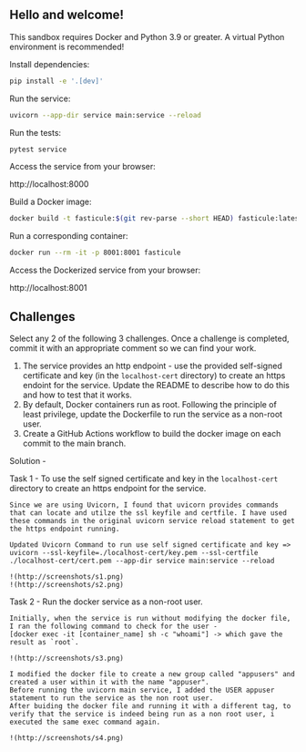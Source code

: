 ## Hello and welcome!

This sandbox requires Docker and Python 3.9 or greater. A virtual Python environment is recommended!

Install dependencies:
```bash
pip install -e '.[dev]'
```
Run the service:
```bash
uvicorn --app-dir service main:service --reload
```
Run the tests:
```bash
pytest service
```
Access the service from your browser:

http://localhost:8000

Build a Docker image:
```bash
docker build -t fasticule:$(git rev-parse --short HEAD) fasticule:latest .
```
Run a corresponding container:
```bash
docker run --rm -it -p 8001:8001 fasticule
```
Access the Dockerized service from your browser:

http://localhost:8001

## Challenges

Select any 2 of the following 3 challenges. Once a challenge is completed, commit it with an appropriate comment so we can find your work. 

1. The service provides an http endpoint - use the provided self-signed certificate and key (in the `localhost-cert` directory) to create an https endoint for the service. Update the README to describe how to do this and how to test that it works.
1. By default, Docker containers run as root. Following the principle of least privilege, update the Dockerfile to run the service as a non-root user. 
1. Create a GitHub Actions workflow to build the docker image on each commit to the main branch. 

Solution - 

Task 1 - To use the self signed certificate and key in the `localhost-cert` directory to create an https endpoint for the service.

    Since we are using Uvicorn, I found that uvicorn provides commands that can locate and utilze the ssl keyfile and certfile. I have used these commands in the original uvicorn service reload statement to get the https endpoint running.

    Updated Uvicorn Command to run use self signed certificate and key => uvicorn --ssl-keyfile=./localhost-cert/key.pem --ssl-certfile ./localhost-cert/cert.pem --app-dir service main:service --reload
    
    !(http://screenshots/s1.png)
    !(http://screenshots/s2.png)

Task 2  - Run the docker service as a non-root user.

    Initially, when the service is run without modifying the docker file, I ran the following command to check for the user -
    [docker exec -it [container_name] sh -c "whoami"] -> which gave the result as `root`.

    !(http://screenshots/s3.png)

    I modified the docker file to create a new group called "appusers" and created a user within it with the name "appuser".
    Before running the uvicorn main service, I added the USER appuser statement to run the service as the non root user.
    After buiding the docker file and running it with a different tag, to verify that the service is indeed being run as a non root user, i executed the same exec command again.

    !(http://screenshots/s4.png)